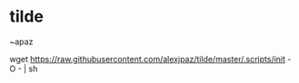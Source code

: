 tilde
=====

~apaz

wget https://raw.githubusercontent.com/alexjpaz/tilde/master/.scripts/init -O - | sh
